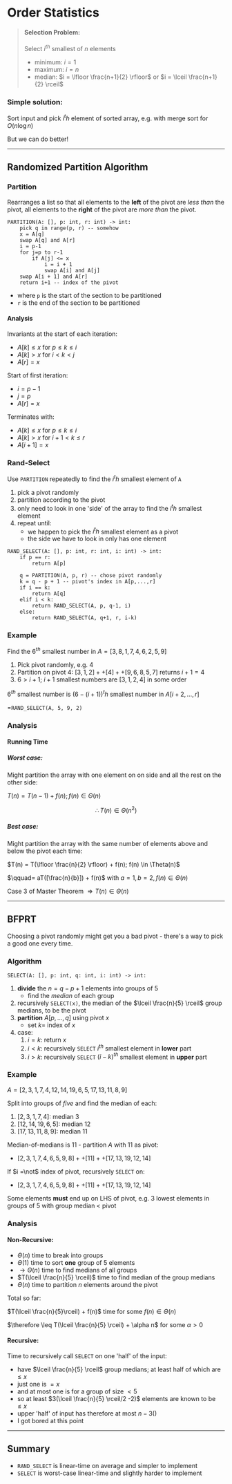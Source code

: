 # Order Statistics

> #### Selection Problem:
> Select $i^{th}$ smallest of $n$ elements
> 
> * minimum: $i = 1$
> * maximum: $i = n$
> * median: $i = \lfloor \frac{n+1}{2} \rfloor$ or $i = \lceil \frac{n+1}{2} \rceil$

###  Simple solution:

Sort input and pick $i^th$ element of sorted array, e.g. with merge sort for $O(n \log n)$

But we can do better!

---

## Randomized Partition Algorithm

### Partition

Rearranges a list so that all elements to the **left** of the pivot are *less than* the pivot, all elements to the **right** of the pivot are *more than* the pivot.

```
PARTITION(A: [], p: int, r: int) -> int:
    pick q in range(p, r) -- somehow
    x = A[q]
    swap A[q] and A[r]
    i = p-1
    for j=p to r-1
        if A[j] <= x
            i = i + 1
            swap A[i] and A[j]
    swap A[i + 1] and A[r]
    return i+1 -- index of the pivot
```

* where `p` is the start of the section to be partitioned
* `r` is the end of the section to be partitioned

#### Analysis

Invariants at the start of each iteration:
* $A[k] \leq x$ for $p \leq k \leq i$
* $A[k] > x$ for $i < k < j$
* $A[r] = x$

Start of first iteration:
* $i = p-1$
* $j = p$
* $A[r] = x$

Terminates with:
* $A[k] \leq x$ for $p \leq k \leq i$
* $A[k] > x$ for $i + 1 < k \leq r$
* $A[i + 1] = x$

### Rand-Select

Use `PARTITION` repeatedly to find the $i^th$ smallest element of `A`

1. pick a pivot randomly
2. partition according to the pivot
3. only need to look in one 'side' of the array to find the $i^th$ smallest element
4. repeat until:
   * we happen to pick the $i^th$ smallest element as a pivot
   * the side we have to look in only has one element

```
RAND_SELECT(A: [], p: int, r: int, i: int) -> int:
    if p == r:
        return A[p]
    
    q = PARTITION(A, p, r) -- chose pivot randomly
    k = q - p + 1 -- pivot's index in A[p,...,r]
    if i == k:
        return A[q]
    elif i < k:
        return RAND_SELECT(A, p, q-1, i)
    else:
        return RAND_SELECT(A, q+1, r, i-k)
```

### Example

Find the $6^{th}$ smallest number in $A=[3,8,1,7,4,6,2,5,9]$

1. Pick pivot randomly, e.g. $4$
2. Partition on pivot $4$: $[3,1,2]++[4]++[9,6,8,5,7]$ returns $i + 1 = 4$
3. $6 > i + 1$; $i + 1$ smallest numbers are $[3,1,2,4]$ in some order

$6^{th}$ smallest number is $(6-(i + 1))^th$ smallest number in $A[i+2,...,r]$

$=$`RAND_SELECT(A, 5, 9, 2)`

### Analysis

#### Running Time

##### Worst case:

Might partition the array with one element on on side and all the rest on the other side:

$T(n) = T(n-1) + f(n); f(n) \in \Theta(n)$

$$\therefore T(n) \in \Theta(n^2)$$

##### Best case:

Might partition the array with the same number of elements above and below the pivot each time:

$T(n) = T(\lfloor \frac{n}{2} \rfloor) + f(n); f(n) \in \Theta(n)$

$\qquad= aT([\frac{n}{b}]) + f(n)$ with $a=1, b=2, f(n) \in \Theta(n)$

Case $3$ of Master Theorem $\Rightarrow T(n) \in \Theta(n)$

---

## BFPRT

Choosing a pivot randomly might get you a bad pivot - there's a way to pick a good one every time.

### Algorithm

`SELECT(A: [], p: int, q: int, i: int) -> int:`
1. **divide** the $n=q-p + 1$ elements into groups of $5$
   * find the *median* of each group
2. recursively `SELECT(x)`, the median of the $\lceil \frac{n}{5} \rceil$ group medians, to be the pivot
3. **partition** $A[p,...,q]$ using pivot $x$
   * set $k=$ index of $x$
4. case:
   1. $i=k:$ return $x$
   2. $i<k:$ recursively `SELECT` $i^{th}$ smallest element in **lower** part
   3. $i>k:$ recursively `SELECT` $(i-k)^{th}$ smallest element in **upper** part

### Example

$A = [2,3,1,7,4,12,14,19,6,5,17,13,11,8,9]$

Split into groups of *five* and find the median of each:
1. $[2,3,1,7,4]:$ median 3
2. $[12,14,19,6,5]:$ median 12
3. $[17,13,11,8,9]:$ median 11

Median-of-medians is $11$ - partition $A$ with $11$ as pivot:
* $[2,3,1,7,4,6,5,9,8]++[11]++[17,13,19,12,14]$

If $i =\not$ index of pivot, recursively `SELECT` on:
* $[2,3,1,7,4,6,5,9,8]++[11]++[17,13,19,12,14]$

Some elements **must** end up on LHS of pivot, e.g. 3 lowest elements in groups of 5 with group median < pivot

### Analysis

#### Non-Recursive:

* $\Theta(n)$ time to break into groups
* $\Theta(1)$ time to sort **one** group of $5$ elements
* $\to \Theta(n)$ time to find medians of all groups
* $T(\lceil \frac{n}{5} \rceil)$ time to find median of the group medians
* $\Theta(n)$ time to partition $n$ elements around the pivot

Total so far:

$T(\lceil \frac{n}{5}\rceil) + f(n)$ time for some $f(n) \in \Theta(n)$

$\therefore \leq T(\lceil \frac{n}{5} \rceil) + \alpha n$ for some $\alpha > 0$

#### Recursive:

Time to recursively call `SELECT` on one 'half' of the input:

* have $\lceil \frac{n}{5} \rceil$ group medians; at least half of which are $\leq x$
* just one is $=x$
* and at most one is for a group of size $< 5$
* so at least $3(\lceil \frac{n}{5} \rceil/2 -2)$ elements are known to be $\leq x$
* upper 'half' of input has therefore at most $n -3()$
* I got bored at this point

---

## Summary

* `RAND_SELECT` is linear-time on average and simpler to implement
* `SELECT` is worst-case linear-time and slightly harder to implement